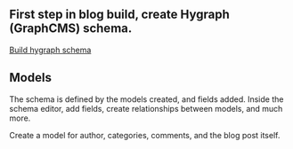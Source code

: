 ## First step in blog build, create Hygraph (GraphCMS) schema.
[Build hygraph schema](https://hygraph.com/)
## Models
The schema is defined by the models created, and fields added. Inside the schema editor, add fields, create relationships between models, and much more.

Create a model for author, categories, comments, and the blog post itself. 
